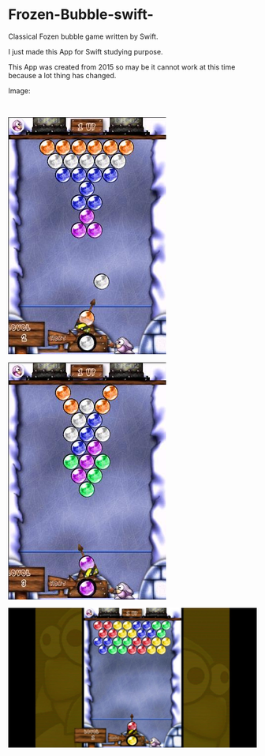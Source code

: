 # Frozen-Bubble-swift-

Classical Fozen bubble game written by Swift.</br>

I just made this App for Swift studying purpose.</br>

This App was created from 2015 so may be it cannot work at this time because a lot thing has changed.</br>

Image:<br/>

<br/>

![alt text](https://github.com/dohai2105/Frozen-Bubble-swift-/blob/main/bg/1.jpg)

![alt text](https://github.com/dohai2105/Frozen-Bubble-swift-/blob/main/bg/2.jpg)

![alt text](https://github.com/dohai2105/Frozen-Bubble-swift-/blob/main/bg/3.jpg)
